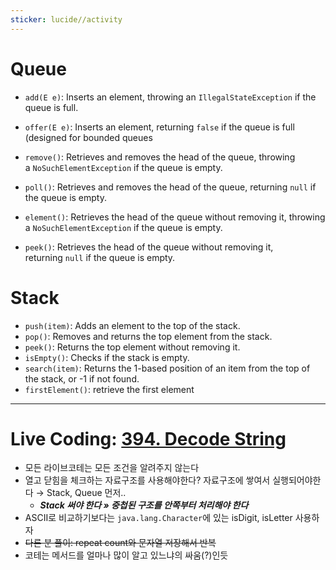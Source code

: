 ```yaml
---
sticker: lucide//activity
---
```

# Queue
- `add(E e)`: Inserts an element, throwing an `IllegalStateException` if the queue is full.
- `offer(E e)`: Inserts an element, returning `false` if the queue is full (designed for bounded queues

- `remove()`: Retrieves and removes the head of the queue, throwing a `NoSuchElementException` if the queue is empty.
- `poll()`: Retrieves and removes the head of the queue, returning `null` if the queue is empty.

- `element()`: Retrieves the head of the queue without removing it, throwing a `NoSuchElementException` if the queue is empty.
- `peek()`: Retrieves the head of the queue without removing it, returning `null` if the queue is empty.

# Stack
- `push(item)`: Adds an element to the top of the stack. 
- `pop()`: Removes and returns the top element from the stack. 
- `peek()`: Returns the top element without removing it.
- `isEmpty()`: Checks if the stack is empty.
- `search(item)`: Returns the 1-based position of an item from the top of the stack, or -1 if not found.
- `firstElement()`: retrieve the first element

---
# Live Coding: [394. Decode String](https://leetcode.com/problems/decode-string/)
- 모든 라이브코테는 모든 조건을 알려주지 않는다
- 열고 닫힘을 체크하는 자료구조를 사용해야한다? 자료구조에 쌓여서 실행되어야한다 → Stack, Queue 먼저..
	- ***Stack 써야 한다 » 중첩된 구조를 안쪽부터 처리해야 한다***
- ASCII로 비교하기보다는 `java.lang.Character`에 있는 isDigit, isLetter 사용하자
- ~~다른 분 풀이: repeat count와 문자열 저장해서 반복~~
- 코테는 메서드를 얼마나 많이 알고 있느냐의 싸움(?)인듯
